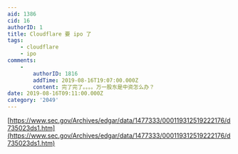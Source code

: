 ```yaml
---
aid: 1386
cid: 16
authorID: 1
title: Cloudflare 要 ipo 了
tags:
    - cloudflare
    - ipo
comments:
    -
        authorID: 1816
        addTime: 2019-08-16T19:07:00.000Z
        content: 完了完了。。。。万一股东是中资怎么办？
date: 2019-08-16T09:11:00.000Z
category: '2049'
---
```


[https://www.sec.gov/Archives/edgar/data/1477333/000119312519222176/d735023ds1.htm](https://www.sec.gov/Archives/edgar/data/1477333/000119312519222176/d735023ds1.htm)

